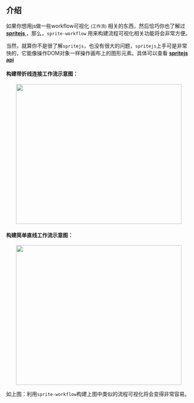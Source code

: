 ## 介绍

如果你想用js做一些workflow可视化 <small>(工作流)</small> 相关的东西，然后恰巧你也了解过 <a target="_blank" style="font-weight:bold" href='https://www.spritejs.com'>  spritejs </a>，那么，```sprite-workflow``` 用来构建流程可视化相关功能将会非常方便。

当然，就算你不是很了解```spritejs```，也没有很大的问题，```spritejs```上手可是非常快的，它能像操作DOM对象一样操作画布上的图形元素。具体可以查看 <a target="_blank" style="font-weight:bold" href='https://www.spritejs.com'> spritejs api </a>

#### 构建带折线连接工作流示意图：
<img style="display:block;margin:0 auto" src="//spritejs.oss-cn-beijing.aliyuncs.com/images/sprite-workflow01.png" width="450" height="380" />

#### 构建简单直线工作流示意图：

<img style="display:block;margin:0 auto" src="//spritejs.oss-cn-beijing.aliyuncs.com/images/sprite-workflow02.png" width="450" height="380" />


如上图：利用```sprite-workflow```构建上图中类似的流程可视化将会变得非常容易。
